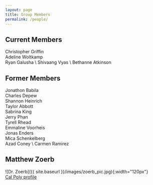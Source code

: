 ```yaml
---
layout: page
title: Group Members
permalink: /people/
---
```


## Current Members

Christopher Griffin \
Adeline Woltkamp \
Ryan Galusha \ 
Shivaang Vyas \ 
Bethanne Atkinson 

## Former Members
Jonathon Babila \
Charles Depew \
Shannon Heinrich \
Taylor Abbott \
Sabrina King \
Jerry Phan \
Tyrell Rhead \
Emmaline Voorheis \
Jonas Enders \
Mica Schenkelberg \
Azad Coney \ 
Carmen Ramirez

## Matthew Zoerb

![Dr. Zoerb]({{ site.baseurl }}/images/zoerb_pic.jpg){:width="120px"}\
[Cal Poly profile](https://chemistry.calpoly.edu/content/faculty/zoerb_matthew)
